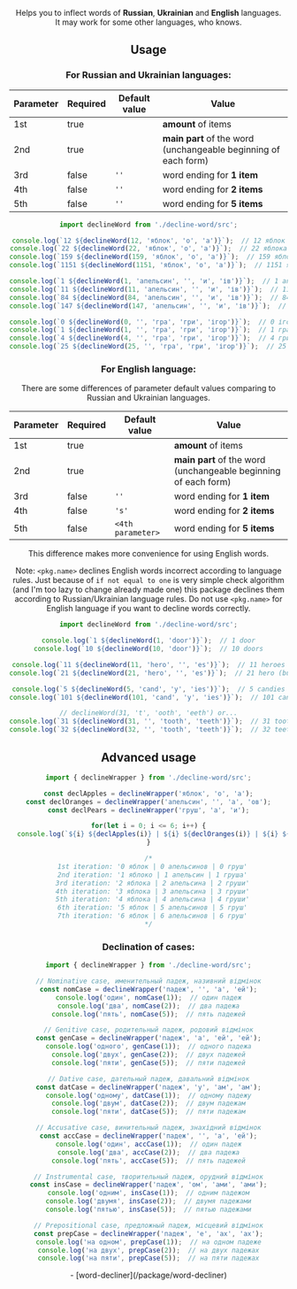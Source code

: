 <header>

Helps you to inflect words of **Russian**, **Ukrainian** and **English** languages.\
It may work for some other languages, who knows.

<installation>

## Usage
### For Russian and Ukrainian languages:
| Parameter | Required | Default value | Value                                                           |
|-----------|----------|---------------|-----------------------------------------------------------------|
| 1st       | true     |               | **amount** of items                                             |
| 2nd       | true     |               | **main part** of the word (unchangeable beginning of each form) |
| 3rd       | false    | `''`          | word ending for **1 item**                                      |
| 4th       | false    | `''`          | word ending for **2 items**                                     |
| 5th       | false    | `''`          | word ending for **5 items**                                     |

```ts
import declineWord from './decline-word/src';

console.log(`12 ${declineWord(12, 'яблок', 'о', 'а')}`);  // 12 яблок
console.log(`22 ${declineWord(22, 'яблок', 'о', 'а')}`);  // 22 яблока
console.log(`159 ${declineWord(159, 'яблок', 'о', 'а')}`);  // 159 яблок
console.log(`1151 ${declineWord(1151, 'яблок', 'о', 'а')}`);  // 1151 яблоко

console.log(`1 ${declineWord(1, 'апельсин', '', 'и', 'ів')}`);  // 1 апельсин
console.log(`11 ${declineWord(11, 'апельсин', '', 'и', 'ів')}`);  // 11 апельсинів
console.log(`84 ${declineWord(84, 'апельсин', '', 'и', 'ів')}`);  // 84 апельсини
console.log(`147 ${declineWord(147, 'апельсин', '', 'и', 'ів')}`);  // 147 апельсинів

console.log(`0 ${declineWord(0, '', 'гра', 'гри', 'ігор')}`);  // 0 ігор
console.log(`1 ${declineWord(1, '', 'гра', 'гри', 'ігор')}`);  // 1 гра
console.log(`4 ${declineWord(4, '', 'гра', 'гри', 'ігор')}`);  // 4 гри
console.log(`25 ${declineWord(25, '', 'гра', 'гри', 'ігор')}`);  // 25 ігор
```

### For English language:
There are some differences of parameter default values comparing to Russian and Ukrainian languages.

| Parameter | Required | Default value     | Value                                                           |
|-----------|----------|-------------------|-----------------------------------------------------------------|
| 1st       | true     |                   | **amount** of items                                             |
| 2nd       | true     |                   | **main part** of the word (unchangeable beginning of each form) |
| 3rd       | false    | `''`              | word ending for **1 item**                                      |
| 4th       | false    | `'s'`             | word ending for **2 items**                                     |
| 5th       | false    | `<4th parameter>` | word ending for **5 items**                                     |

This difference makes more convenience for using English words.

Note: `<pkg.name>` declines English words incorrect according to language rules. Just because of `if not equal to one` is very simple check algorithm (and I'm too lazy to change already made one) this package declines them according to Russian/Ukrainian language rules. Do not use `<pkg.name>` for English language if you want to decline words correctly.

```ts
import declineWord from './decline-word/src';

console.log(`1 ${declineWord(1, 'door')}`);  // 1 door
console.log(`10 ${declineWord(10, 'door')}`);  // 10 doors

console.log(`11 ${declineWord(11, 'hero', '', 'es')}`);  // 11 heroes
console.log(`21 ${declineWord(21, 'hero', '', 'es')}`);  // 21 hero (but correct is "heros")

console.log(`5 ${declineWord(5, 'cand', 'y', 'ies')}`);  // 5 candies
console.log(`101 ${declineWord(101, 'cand', 'y', 'ies')}`);  // 101 candy (but correct is "candies")

// declineWord(31, 't', 'ooth', 'eeth') or...
console.log(`31 ${declineWord(31, '', 'tooth', 'teeth')}`);  // 31 tooth (but correct is "teeth")
console.log(`32 ${declineWord(32, '', 'tooth', 'teeth')}`);  // 32 teeth
```

## Advanced usage
```ts
import { declineWrapper } from './decline-word/src';

const declApples = declineWrapper('яблок', 'о', 'а');
const declOranges = declineWrapper('апельсин', '', 'а', 'ов');
const declPears = declineWrapper('груш', 'а', 'и');

for(let i = 0; i <= 6; i++) {
  console.log(`${i} ${declApples(i)} | ${i} ${declOranges(i)} | ${i} ${declPears(i)}`);
}

/*
  1st iteration: '0 яблок | 0 апельсинов | 0 груш'
  2nd iteration: '1 яблоко | 1 апельсин | 1 груша'
  3rd iteration: '2 яблока | 2 апельсина | 2 груши'
  4th iteration: '3 яблока | 3 апельсина | 3 груши'
  5th iteration: '4 яблока | 4 апельсина | 4 груши'
  6th iteration: '5 яблок | 5 апельсинов | 5 груш'
  7th iteration: '6 яблок | 6 апельсинов | 6 груш'
*/
```

### Declination of cases:
```ts
import { declineWrapper } from './decline-word/src';

// Nominative case, именительный падеж, називний відмінок
const nomCase = declineWrapper('падеж', '', 'а', 'ей');
console.log('один', nomCase(1));  // один падеж
console.log('два', nomCase(2));  // два падежа
console.log('пять', nomCase(5));  // пять падежей

// Genitive case, родительный падеж, родовий відмінок
const genCase = declineWrapper('падеж', 'а', 'ей', 'ей');
console.log('одного', genCase(1));  // одного падежа
console.log('двух', genCase(2));  // двух падежей
console.log('пяти', genCase(5));  // пяти падежей

// Dative case, дательный падеж, давальний відмінок
const datCase = declineWrapper('падеж', 'у', 'ам', 'ам');
console.log('одному', datCase(1));  // одному падежу
console.log('двум', datCase(2));  // двум падежам
console.log('пяти', datCase(5));  // пяти падежам

// Accusative case, винительный падеж, знахідний відмінок
const accCase = declineWrapper('падеж', '', 'а', 'ей');
console.log('один', accCase(1));  // один падеж
console.log('два', accCase(2));  // два падежа
console.log('пять', accCase(5));  // пять падежей

// Instrumental case, творительный падеж, орудний відмінок
const insCase = declineWrapper('падеж', 'ом', 'ами', 'ами');
console.log('одним', insCase(1));  // одним падежом
console.log('двумя', insCase(2));  // двумя падежами
console.log('пятью', insCase(5));  // пятью падежами

// Prepositional case, предложный падеж, місцевий відмінок
const prepCase = declineWrapper('падеж', 'е', 'ах', 'ах');
console.log('на одном', prepCase(1));  // на одном падеже
console.log('на двух', prepCase(2));  // на двух падежах
console.log('на пяти', prepCase(5));  // на пяти падежах
```

<testing>

<seeAlsoTitle>
- [word-decliner](<npmjs-com>/package/word-decliner)

<suggestions>
